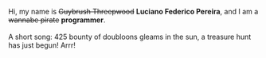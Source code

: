Hi, my name is ~~Guybrush Threepwood~~ **Luciano Federico Pereira**, and I am a ~~wannabe pirate~~ **programmer**.<br><br>A short song: 425 bounty of doubloons gleams in the sun, a treasure hunt has just begun! Arrr!
